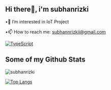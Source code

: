 ## Hi there👋, i'm subhanrizki
<p align='left'>•👀 I’m interested in IoT Project
 
 •📫 How to reach me: subhannrizkii@gmail.com</p>
 [![TypeScript](https://badges.frapsoft.com/typescript/version/typescript-v18.svg?v=101)](https://github.com/ellerbrock/typescript-badges/)
## Some of my Github Stats
<p align=left> <img src=https://komarev.com/ghpvc/?username=subhanrizki alt=subhanrizki /> </p>


[![Top Langs](https://github-readme-stats.vercel.app/api/top-langs/?username=subhanrizki&layout=compact)](https://github.com/subhanrizki/github-readme-stats)

